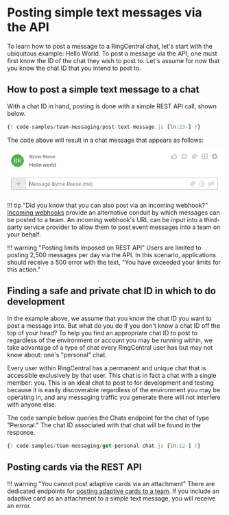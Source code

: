 # Posting simple text messages via the API

To learn how to post a message to a RingCentral chat, let's start with the ubiquitous example: Hello World. To post a message via the API, one must first know the ID of the chat they wish to post to. Let's assume for now that you know the chat ID that you intend to post to.

## How to post a simple text message to a chat

With a chat ID in hand, posting is done with a simple REST API call, shown below.

```javascript
{! code-samples/team-messaging/post-text-message.js [ln:23-] !}
```

The code above will result in a chat message that appears as follows:

<img src="./simple-text-message.png" class="img-fluid">

!!! tip "Did you know that you can also post via an incoming webhook?"
    [Incoming webhooks](../incoming-webhooks/webhook-creation/) provide an alternative conduit by which messages can be posted to a team. An incoming webhook's URL can be input into a third-party service provider to allow them to post event messages into a team on your behalf.

!!! warning "Posting limits imposed on REST API"
    Users are limited to posting 2,500 messages per day via the API. In this scenario, applications should receive a 500 error with the text, "You have exceeded your limits for this action."

## Finding a safe and private chat ID in which to do development

In the example above, we assume that you know the chat ID you want to post a message into. But what do you do if you don't know a chat ID off the top of your head? To help you find an appropriate chat ID to post to regardless of the environment or account you may be running within, we take advantage of a type of chat every RingCentral user has but may not know about: one's "personal" chat.

Every user within RingCentral has a permanent and unique chat that is accessible exclusively by that user. This chat is in fact a chat with a single member: you. This is an ideal chat to post to for development and testing because it is easily discoverable regardless of the environment you may be operating in, and any messaging traffic you generate there will not interfere with anyone else.

The code sample below queries the Chats endpoint for the chat of type "Personal." The chat ID associated with that chat will be found in the response. 

```javascript
{! code-samples/team-messaging/get-personal-chat.js [ln:12-] !}
```

## Posting cards via the REST API

!!! warning "You cannot post adaptive cards via an attachment"
    There are dedicated endpoints for [posting adaptive cards to a team](./cards/). If you include an adaptive card as an attachment to a simple text message, you will receive an error. 
